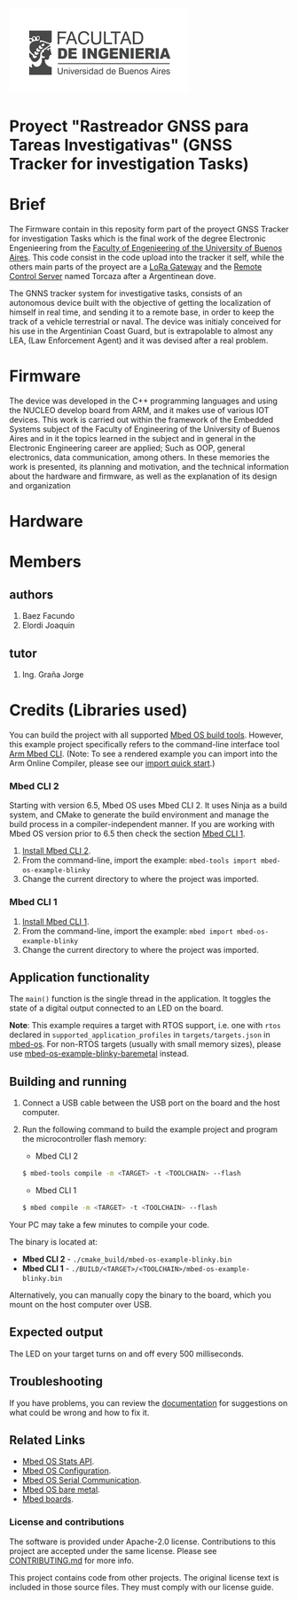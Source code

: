 ![](./resources/fiubaLogo.png)

# Proyect "Rastreador GNSS para Tareas Investigativas" (GNSS Tracker for investigation Tasks)

# Brief

The Firmware contain in this reposity form part of the proyect GNSS Tracker for investigation Tasks which
is the final work of the degree Electronic Engenieering from the
[Faculty of Engenieering of the University of Buenos Aires](https://www.fi.uba.ar/).
This code consist in the code upload into the tracker it self, while the others main parts of the proyect are
a [LoRa Gateway](https://github.com/FacundoBaez1994/GatewayLoRa) and the [Remote Control Server](https://github.com/joaquinelordi/Torcaza)
named Torcaza after a Argentinean dove.

The GNNS tracker system for investigative tasks, consists of an autonomous device built with the objective of getting the localization 
of himself in real time, and sending it to a remote base, in order to keep the track of a vehicle terrestrial or naval.
The device was initialy conceived for his use in the Argentinian Coast Guard, but is extrapolable to almost any LEA, 
(Law Enforcement Agent) and it was devised after a real problem. 

# Firmware

The device was developed in the C++ programming languages and using the NUCLEO develop board from ARM, and it makes use of various IOT devices.
  This work is carried out within the framework of the Embedded Systems subject of the Faculty of Engineering of the University of Buenos Aires and in it the topics learned in the subject and in general in the Electronic Engineering career are applied; Such as OOP, general electronics, data communication, among others. 
  In these memories the work is presented, its planning and motivation, and the technical information about the hardware and firmware, as well as the explanation of its design and organization

# Hardware

# Members

## authors

1. Baez Facundo
2. Elordi Joaquin

## tutor

1. Ing. Graña Jorge

# Credits (Libraries used)



You can build the project with all supported [Mbed OS build tools](https://os.mbed.com/docs/mbed-os/latest/tools/index.html). However, this example project specifically refers to the command-line interface tool [Arm Mbed CLI](https://github.com/ARMmbed/mbed-cli#installing-mbed-cli).
(Note: To see a rendered example you can import into the Arm Online Compiler, please see our [import quick start](https://os.mbed.com/docs/mbed-os/latest/quick-start/online-with-the-online-compiler.html#importing-the-code).)


### Mbed CLI 2
Starting with version 6.5, Mbed OS uses Mbed CLI 2. It uses Ninja as a build system, and CMake to generate the build environment and manage the build process in a compiler-independent manner. If you are working with Mbed OS version prior to 6.5 then check the section [Mbed CLI 1](#mbed-cli-1).
1. [Install Mbed CLI 2](https://os.mbed.com/docs/mbed-os/latest/build-tools/install-or-upgrade.html).
1. From the command-line, import the example: `mbed-tools import mbed-os-example-blinky`
1. Change the current directory to where the project was imported.

### Mbed CLI 1
1. [Install Mbed CLI 1](https://os.mbed.com/docs/mbed-os/latest/quick-start/offline-with-mbed-cli.html).
1. From the command-line, import the example: `mbed import mbed-os-example-blinky`
1. Change the current directory to where the project was imported.

## Application functionality

The `main()` function is the single thread in the application. It toggles the state of a digital output connected to an LED on the board.

**Note**: This example requires a target with RTOS support, i.e. one with `rtos` declared in `supported_application_profiles` in `targets/targets.json` in [mbed-os](https://github.com/ARMmbed/mbed-os). For non-RTOS targets (usually with small memory sizes), please use [mbed-os-example-blinky-baremetal](https://github.com/ARMmbed/mbed-os-example-blinky-baremetal) instead.

## Building and running

1. Connect a USB cable between the USB port on the board and the host computer.
1. Run the following command to build the example project and program the microcontroller flash memory:

    * Mbed CLI 2

    ```bash
    $ mbed-tools compile -m <TARGET> -t <TOOLCHAIN> --flash
    ```

    * Mbed CLI 1

    ```bash
    $ mbed compile -m <TARGET> -t <TOOLCHAIN> --flash
    ```

Your PC may take a few minutes to compile your code.

The binary is located at:
* **Mbed CLI 2** - `./cmake_build/mbed-os-example-blinky.bin`</br>
* **Mbed CLI 1** - `./BUILD/<TARGET>/<TOOLCHAIN>/mbed-os-example-blinky.bin`

Alternatively, you can manually copy the binary to the board, which you mount on the host computer over USB.

## Expected output
The LED on your target turns on and off every 500 milliseconds.


## Troubleshooting
If you have problems, you can review the [documentation](https://os.mbed.com/docs/latest/tutorials/debugging.html) for suggestions on what could be wrong and how to fix it.

## Related Links

* [Mbed OS Stats API](https://os.mbed.com/docs/latest/apis/mbed-statistics.html).
* [Mbed OS Configuration](https://os.mbed.com/docs/latest/reference/configuration.html).
* [Mbed OS Serial Communication](https://os.mbed.com/docs/latest/tutorials/serial-communication.html).
* [Mbed OS bare metal](https://os.mbed.com/docs/mbed-os/latest/reference/mbed-os-bare-metal.html).
* [Mbed boards](https://os.mbed.com/platforms/).

### License and contributions

The software is provided under Apache-2.0 license. Contributions to this project are accepted under the same license. Please see [CONTRIBUTING.md](./CONTRIBUTING.md) for more info.

This project contains code from other projects. The original license text is included in those source files. They must comply with our license guide.
